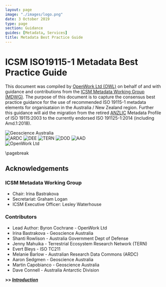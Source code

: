 ```yaml
---
layout: page
image: "./images/logo.png"
date: 3 October 2019
type: page
section: Guidance
guides: [Metadata, Services]
title: Metadata Best Practice Guide
---
```


# ICSM ISO19115-1 Metadata Best Practice Guide

This document was compiled by [OpenWork Ltd (OWL)](http://openwork.nz) on behalf of and with guidance and contributions from the [ICSM Metadata Working Group (MDWG)](https://www.icsm.gov.au/what-we-do/metadata-working-group). The purpose of this document is to capture the consensus best practice guidance for the use of recommended ISO 19115-1 metadata elements for organisataion in the Australia / New Zealand region. Further this guidance will aid the migration from the retired [ANZLIC](https://www.anzlic.gov.au/) Metadata Profile of ISO 19115:2003 to the currently endorsed ISO 191125-1:2014 (including Amd.1:2018).

![Geoscience Australia](./images/GA.jpg)  
![ARDC](./images/ARDC.png)  ![DEE](./images/DeptEngEnv.png) 
![TERN](./images/TERN.png)  ![DOD](./images/dod.jpg)  ![AAD](./images/aad.png)  
 ![OpenWork Ltd](./images/openwork.png) 

\pagebreak

## Acknowledgements

### ICSM Metadata Working Group 

- Chair:	Irina Bastrakova
- Secretariat:	Graham Logan
- ICSM Executive Officer:	Lesley Waterhouse

### Contributors

- Lead Author: Byron Cochrane - OpenWork Ltd
- Irina Bastrakova - Geoscience Australia
- Shanti Rowlison - Australia Government Dept of Defense
- Jenny Mahuika - Terrestrial Ecosystem Research Network (TERN)
- Evert Bleys - ISO TC211
- Melanie Barlow - Australian Research Data Commons (ARDC)
- Aaron Sedgmen - Geoscience Australia
- Martin Capobianco - Geoscience Australia
- Dave Connell - Australia Antarctic Division


**>> [*Introduction*](./defs/GuidanceIntro)**

